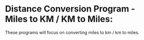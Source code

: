 <h1>Distance Conversion Program - Miles to KM / KM to Miles:</h1>
<p>These programs will focus on converting miles to km / km to miles.</p>